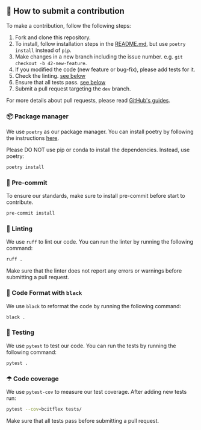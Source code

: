 ## 🤝 How to submit a contribution

To make a contribution, follow the following steps:

1. Fork and clone this repository.
2. To install, follow installation steps in the [README.md](https://github.com/jonbiemond/BCIT-Flex#installation), but use `poetry install` instead of `pip`.
3. Make changes in a new branch including the issue number. e.g. `git checkout -b 42-new-feature`.
4. If you modified the code (new feature or bug-fix), please add tests for it.
5. Check the linting. [see below](https://github.com/jonbiemond/BCIT-Available-Courses/blob/main/CONTRIBUTING.md#-linting)
6. Ensure that all tests pass. [see below](https://github.com/jonbiemond/BCIT-Available-Courses/blob/main/CONTRIBUTING.md#-testing)
7. Submit a pull request targeting the `dev` branch.

For more details about pull requests, please read [GitHub's guides](https://docs.github.com/en/pull-requests/collaborating-with-pull-requests/proposing-changes-to-your-work-with-pull-requests/creating-a-pull-request).


### 📦 Package manager

We use `poetry` as our package manager. You can install poetry by following the instructions [here](https://python-poetry.org/docs/#installation).

Please DO NOT use pip or conda to install the dependencies. Instead, use poetry:

```bash
poetry install
```

### 📌 Pre-commit

To ensure our standards, make sure to install pre-commit before start to contribute.

```bash
pre-commit install
```

### 🧹 Linting

We use `ruff` to lint our code. You can run the linter by running the following command:

```bash
ruff .
```

Make sure that the linter does not report any errors or warnings before submitting a pull request.

### 📎 Code Format with `black`

We use `black` to reformat the code by running the following command:

```bash
black . 
```

### 🧪 Testing

We use `pytest` to test our code. You can run the tests by running the following command:

```bash
pytest .
```

### ☂ Code coverage

We use `pytest-cov` to measure our test coverage. After adding new tests run:

```bash
pytest --cov=bcitflex tests/
```

Make sure that all tests pass before submitting a pull request.
